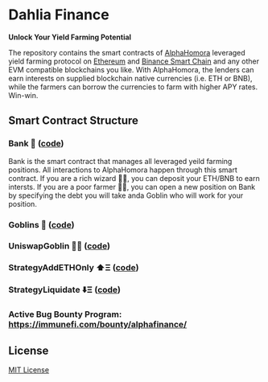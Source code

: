 # Dahlia Finance

**Unlock Your Yield Farming Potential**

The repository contains the smart contracts of [AlphaHomora](https://homora.alphafinance.io) leveraged yield farming protocol on [Ethereum](https://ethereum.org/) and [Binance Smart Chain](https://www.binance.org/en/smartChain) and any other EVM compatible blockchains you like. With AlphaHomora, the lenders can earn interests on supplied blockchain native currencies (i.e. ETH or BNB), while the farmers can borrow the currencies to farm with higher APY rates. Win-win.

## Smart Contract Structure

### Bank 🏦 ([code](./contracts/Bank.sol))

Bank is the smart contract that manages all leveraged yeild farming positions. All interactions to AlphaHomora happen through this smart contract. If you are a rich wizard 🧙‍♂️, you can deposit your ETH/BNB to earn intersts. If you are a poor farmer 👩‍🌾, you can open a new position on Bank by specifying the debt you will take anda Goblin who will work for your position.

### Goblins 👺 ([code](./contracts/Goblin.sol))

### UniswapGoblin 🦄👺 ([code](./contracts/UniswapGoblin.sol))

### StrategyAddETHOnly ⬆️Ξ ([code](./contracts/StrategyAddETHOnly.sol))

### StrategyLiquidate ⬇️Ξ ([code](./contracts/StrategyLiquidate.sol))

### Active Bug Bounty Program: https://immunefi.com/bounty/alphafinance/

## License

[MIT License](https://opensource.org/licenses/MIT)
